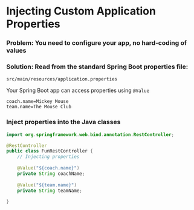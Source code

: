 # Injecting Custom Application Properties

### Problem: You need to configure your app, no hard-coding of values

### Solution: Read from the standard Spring Boot properties file:

```src/main/resources/application.properties```

Your Spring Boot app can access properties using ```@Value```

```properties
coach.name=Mickey Mouse
team.name=The Mouse Club
```

### Inject properties into the Java classes

```java
import org.springframework.web.bind.annotation.RestController;

@RestController
public class FunRestController {
	// Injecting properties
    
    @Value("${coach.name}")
    private String coachName;
	
	@Value("${team.name}")
    private String teamName;
	
}
```

